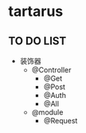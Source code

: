 # tartarus

## TO DO LIST

- 装饰器
  - @Controller
    - @Get
    - @Post
    - @Auth
    - @All
  - @module
    - @Request